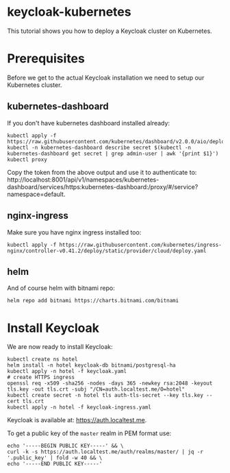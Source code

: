 # keycloak-kubernetes

This tutorial shows you how to deploy a Keycloak cluster on Kubernetes.

# Prerequisites

Before we get to the actual Keycloak installation we need to setup our Kubernetes cluster.

## kubernetes-dashboard

If you don't have kubernetes dashboard installed already:

```
kubectl apply -f https://raw.githubusercontent.com/kubernetes/dashboard/v2.0.0/aio/deploy/recommended.yaml
kubectl -n kubernetes-dashboard describe secret $(kubectl -n kubernetes-dashboard get secret | grep admin-user | awk '{print $1}')
kubectl proxy
```

Copy the token from the above output and use it to authenticate to: http://localhost:8001/api/v1/namespaces/kubernetes-dashboard/services/https:kubernetes-dashboard:/proxy/#/service?namespace=default.

## nginx-ingress

Make sure you have nginx ingress installed too:

```
kubectl apply -f https://raw.githubusercontent.com/kubernetes/ingress-nginx/controller-v0.41.2/deploy/static/provider/cloud/deploy.yaml
```

## helm

And of course helm with bitnami repo:

```
helm repo add bitnami https://charts.bitnami.com/bitnami
```

# Install Keycloak

We are now ready to install Keycloak:

```
kubectl create ns hotel
helm install -n hotel keycloak-db bitnami/postgresql-ha
kubectl apply -n hotel -f keycloak.yaml
# create HTTPS ingress
openssl req -x509 -sha256 -nodes -days 365 -newkey rsa:2048 -keyout tls.key -out tls.crt -subj "/CN=auth.localtest.me/O=hotel"
kubectl create secret -n hotel tls auth-tls-secret --key tls.key --cert tls.crt
kubectl apply -n hotel -f keycloak-ingress.yaml
```

Keycloak is available at: https://auth.localtest.me.

To get a public key of the `master` realm in PEM format use:

```
echo '-----BEGIN PUBLIC KEY-----' && \
curl -k -s https://auth.localtest.me/auth/realms/master/ | jq -r '.public_key' | fold -w 40 && \
echo '-----END PUBLIC KEY-----'
```